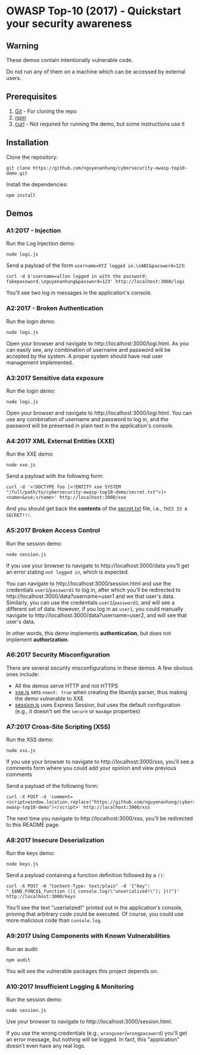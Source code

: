 # OWASP Top-10 (2017) - Quickstart your security awareness

## Warning

These demos contain intentionally vulnerable code.

Do not run any of them on a machine which can be accessed by external users.

## Prerequisites

1. [Git](https://git-scm.com/) - For cloning the repo
2. [npm](https://www.npmjs.com/get-npm)
3. [curl](https://curl.haxx.se/) - Not required for running the demo, but some instructions use it

## Installation

Clone the repository:

```
git clone https://github.com/nguyenanhung/cybersecurity-owasp-top10-demo.git
```

Install the dependencies:

```
npm install
```

## Demos

### A1:2017 - Injection

Run the Log Injection demo:

```
node logi.js
```

Send a payload of the form `username=XYZ logged in.\nABC&password=123`:

```
curl -d $'username=allon logged in with the password: fakepassword.\nguyenanhung&password=123' http://localhost:3000/logi
```

You'll see two log in messages in the application's console.

### A2:2017 - Broken Authentication

Run the login demo:

```
node logi.js
```

Open your browser and navigate to http://localhost:3000/logi.html. As you can easily see, any combination of username
and password will be accepted by the system. A proper system should have real user management implemented.

### A3:2017 Sensitive data exposure

Run the login demo:

```
node logi.js
```

Open your browser and navigate to http://localhost:3000/logi.html. You can use any combination of username and password
to log in, and the password will be presented in plain text in the application's console.

### A4:2017 XML External Entities (XXE)

Run the XXE demo:

```
node xxe.js
```

Send a payload with the following form:

```
curl -d '<!DOCTYPE foo [<!ENTITY xxe SYSTEM "/full/path/to/cybersecurity-owasp-top10-demo/secret.txt">]><name>&xxe;</name>' http://localhost:3000/xxe
```

And you should get back the **contents** of the [secret.txt](secret.txt) file, i.e., `THIS IS A SECRET!!!`.

### A5:2017 Broken Access Control

Run the session demo:

```
node session.js
```

If you use your browser to navigate to http://localhost:3000/data you'll get an error stating `not logged in`, which is
expected.

You can navigate to http://localhost:3000/session.html and use the credentials `user1`/`password1` to log in, after
which you'll be redirected to http://localhost:3000/data?username=user1 and we that user's data. Similarly, you can use
the credentials `user2`/`password2`, and will see a different set of data. However, if you log in as `user1`, you could
manually navigate to http://localhost:3000/data?username=user2, and will see that user's data.

In other words, this demo implements **authentication**, but does not implement **authorization**.

### A6:2017 Security Misconfiguration

There are several security misconfigurations in these demos. A few obvious ones include:

- All the demos serve HTTP and not HTTPS
- [xxe.js](xxe.js) sets `noent: true` when creating the libxmljs parser, thus making the demo vulnerable to XXE
- [session.js](session.js) uses Express Session, but uses the default configuration (e.g., it doesn't set the `secure`
  or `maxAge` properties)

### A7:2017 Cross-Site Scripting (XSS)

Run the XSS demo:

```
node xss.js
```

If you use your browser to navigate to http://localhost:3000/xss, you'll see a comments form where you could add your
opinion and view previous comments

Send a payload of the following form:

```
curl -X POST -d 'comment=<script>window.location.replace("https://github.com/nguyenanhung/cybersecurity-owasp-top10-demo")</script>' http://localhost:3000/xss
```

The next time you navigate to http://localhost:3000/xss, you'll be redirected to this README page.

### A8:2017 Insecure Deserialization

Run the keys demo:

```
node keys.js
```

Send a payload containing a function definition followed by a `()`:

```
curl -X POST -H "Content-Type: text/plain" -d '{"key": "_$$ND_FUNC$$_function (){ console.log(\"unserialized!\"); }()"}' http://localhost:3000/keys
```

You'll see the text "userialized!" printed out in the application's console, proving that arbitrary code could be
executed. Of course, you could use more malicious code than `console.log`.

### A9:2017 Using Components with Known Vulnerabilities

Run an audit:

```
npm audit
```

You will see the vulnerable packages this project depends on.

### A10:2017 Insufficient Logging & Monitoring

Run the session demo:

```
node session.js
```

Use your browser to navigate to http://localhost:3000/session.html.

If you use the wrong credentials (e.g., `wronguser`/`wrongpassword`) you'll get an error message, but nothing will be
logged.
In fact, this "application" doesn't even have any real logs.
